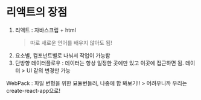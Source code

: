 # 리액트의 장점
1. 리액트 : 자바스크립 + html
    > 따로 새로운 언어를 배우지 않아도 됨!
2. 요소별, 컴포넌트별로 나눠서 작업이 가능함
3. 단방향 데이터플로우 : 데이터는 항상 일정한 곳에만 있고 이곳에 접근하면 됨.
                        데이터 > UI 같의 변경만 가능

WebPack : 파일 변형을 위한 묘듈번들러, 나중에 함 봐보기!!
    > 어려우니까 우리는 create-react-app으로!